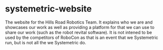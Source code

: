 # systemetric-website

The website for the Hills Road Robotics Team. It explains who we are and showcases our work as 
well as providing a platform for that we can use to share our work (such as the robot revital software).
It is not intened to be used by the competitors of RoboCon as that is an event that we Systemetric run, but
is not all the we Systemetric do.

